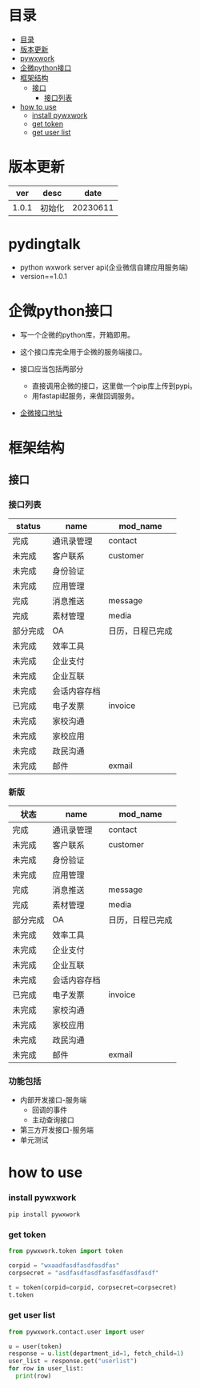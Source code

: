 # 目录

- [目录](#目录)
- [版本更新](#版本更新)
- [pywxwork](#pywxwork)
- [企微python接口](#企微python接口)
- [框架结构](#框架结构)
  - [接口](#接口)
    - [接口列表](#接口列表)
- [how to use](#how-to-use)
    - [install pywxwork](#install-pywxwork)
    - [get token](#get-token)
    - [get user list](#get-user-list)


# 版本更新

| ver   | desc               | date     |
| ----- | ------------------ | -------- |
| 1.0.1 | 初始化 | 20230611 |

# pydingtalk

- python wxwork server api(企业微信自建应用服务端)
- version==1.0.1


# 企微python接口

- 写一个企微的python库，开箱即用。
- 这个接口库完全用于企微的服务端接口。
- 接口应当包括两部分
    - 直接调用企微的接口，这里做一个pip库上传到pypi。
    - 用fastapi起服务，来做回调服务。

- [企微接口地址](https://open.work.weixin.qq.com/api/doc/90000/90135/90664)


# 框架结构

## 接口

### 接口列表

| status   | name         | mod_name         |
| -------- | ------------ | ---------------- |
| 完成     | 通讯录管理   | contact          |
| 未完成   | 客户联系     | customer         |
| 未完成   | 身份验证     |                  |
| 未完成   | 应用管理     |                  |
| 完成     | 消息推送     | message          |
| 完成     | 素材管理     | media            |
| 部分完成 | OA           | 日历，日程已完成 |
| 未完成   | 效率工具     |                  |
| 未完成   | 企业支付     |                  |
| 未完成   | 企业互联     |                  |
| 未完成   | 会话内容存档 |                  |
| 已完成   | 电子发票     | invoice          |
| 未完成   | 家校沟通     |                  |
| 未完成   | 家校应用     |                  |
| 未完成   | 政民沟通     |                  |
| 未完成   | 邮件     |exmail                  |

### 新版
| 状态   | name         | mod_name         |
| -------- | ------------ | ---------------- |
| 完成     | 通讯录管理   | contact          |
| 未完成   | 客户联系     | customer         |
| 未完成   | 身份验证     |                  |
| 未完成   | 应用管理     |                  |
| 完成     | 消息推送     | message          |
| 完成     | 素材管理     | media            |
| 部分完成 | OA           | 日历，日程已完成 |
| 未完成   | 效率工具     |                  |
| 未完成   | 企业支付     |                  |
| 未完成   | 企业互联     |                  |
| 未完成   | 会话内容存档 |                  |
| 已完成   | 电子发票     | invoice          |
| 未完成   | 家校沟通     |                  |
| 未完成   | 家校应用     |                  |
| 未完成   | 政民沟通     |                  |
| 未完成   | 邮件     |exmail                  |



### 功能包括
- 内部开发接口-服务端
  - 回调的事件
  - 主动查询接口
- 第三方开发接口-服务端
- 单元测试













# how to use
### install pywxwork
`pip install pywxwork`

### get token

```python
from pywxwork.token import token

corpid = "wxaadfasdfasdfasdfas"
corpsecret = "asdfasdfasdfasfasdfasdfasdf"

t = token(corpid=corpid, corpsecret=corpsecret)
t.token
```
### get user list

```python
from pywxwork.contact.user import user

u = user(token)
response = u.list(department_id=1, fetch_child=1)
user_list = response.get("userlist")
for row in user_list:
  print(row)
```
